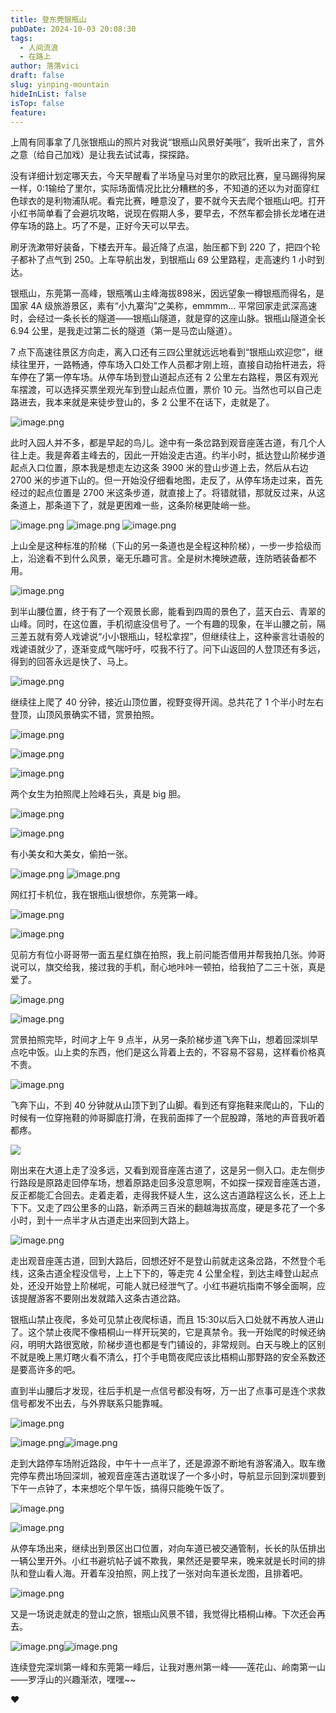 ```yaml
---
title: 登东莞银瓶山
pubDate: 2024-10-03 20:08:30
tags:
  - 人间流浪
  - 在路上
author: 落落vici
draft: false
slug: yinping-mountain
hideInList: false
isTop: false
feature:
---
```

上周有同事拿了几张银瓶山的照片对我说“银瓶山风景好美哦”，我听出来了，言外之意（给自己加戏）是让我去试试毒，探探路。

没有详细计划定哪天去，今天早醒看了半场皇马对里尔的欧冠比赛，皇马踢得狗屎一样，0:1输给了里尔，实际场面情况比比分糟糕的多，不知道的还以为对面穿红色球衣的是利物浦队呢。看完比赛，睡意没了，要不就今天去爬个银瓶山吧。打开小红书简单看了会避坑攻略，说现在假期人多，要早去，不然车都会排长龙堵在进停车场的路上。巧了不是，正好今天可以早去。

刷牙洗漱带好装备，下楼去开车。最近降了点温，胎压都下到 220 了，把四个轮子都补了点气到 250。上车导航出发，到银瓶山 69 公里路程，走高速约 1 小时到达。

银瓶山，东莞第一高峰，银瓶嘴山主峰海拔898米，因远望象一樽银瓶而得名，是国家 4A 级旅游景区，素有“小九寨沟”之美称，emmmm... 平常回家走武深高速时，会经过一条长长的隧道——银瓶山隧道，就是穿的这座山脉。银瓶山隧道全长 6.94 公里，是我走过第二长的隧道（第一是马峦山隧道）。

7 点下高速往景区方向走，离入口还有三四公里就远远地看到“银瓶山欢迎您”，继续往里开，一路畅通，停车场入口处工作人员都才刚上班，直接自动抬杆进去，将车停在了第一停车场。从停车场到登山道起点还有 2 公里左右路程，景区有观光车摆渡，可以选择买票坐观光车到登山起点位置，票价 10 元。当然也可以自己走路进去，我本来就是来徒步登山的，多 2 公里不在话下，走就是了。

![image.png](https://img.hux.ink/image/2024/10/202410031855448.png)

此时入园人并不多，都是早起的鸟儿。途中有一条岔路到观音座莲古道，有几个人往上走。我是奔着主峰去的，因此一开始没走古道。约半小时，抵达登山阶梯步道起点入口位置，原本我是想走左边这条 3900 米的登山步道上去，然后从右边 2700 米的步道下山的。但一开始没仔细看地图，走反了，从停车场走过来，首先经过的起点位置是 2700 米这条步道，就直接上了。将错就错，那就反过来，从这条道上，那条道下了，就是更困难一些，这条阶梯更陡峭一些。

![image.png](https://img.hux.ink/image/2024/10/202410031856312.png)
![image.png](https://img.hux.ink/image/2024/10/202410031854360.png)
![image.png](https://img.hux.ink/image/2024/10/202410031858310.png)

上山全是这种标准的阶梯（下山的另一条道也是全程这种阶梯），一步一步拾级而上，沿途看不到什么风景，毫无乐趣可言。全是树木掩映遮蔽，连防晒装备都不用。

![image.png](https://img.hux.ink/image/2024/10/202410031903153.png)

到半山腰位置，终于有了一个观景长廊，能看到四周的景色了，蓝天白云、青翠的山峰。同时，在这位置，手机彻底没信号了。一个有趣的现象，在半山腰之前，隔三差五就有旁人戏谑说“小小银瓶山，轻松拿捏”，但继续往上，这种豪言壮语般的戏谑语就少了，逐渐变成气喘吁吁，哎我不行了。问下山返回的人登顶还有多远，得到的回答永远是快了、马上。

![image.png](https://img.hux.ink/image/2024/10/202410031908821.png)

继续往上爬了 40 分钟，接近山顶位置，视野变得开阔。总共花了 1 个半小时左右登顶，山顶风景确实不错，赏景拍照。

![image.png](https://img.hux.ink/image/2024/10/202410031913838.png)

![image.png](https://img.hux.ink/image/2024/10/202410031917794.png)


![image.png](https://img.hux.ink/image/2024/10/202410031918541.png)

两个女生为拍照爬上险峰石头，真是 big 胆。

![image.png](https://img.hux.ink/image/2024/10/202410031914032.png)

![image.png](https://img.hux.ink/image/2024/10/202410031915219.png)

有小美女和大美女，偷拍一张。

![image.png](https://img.hux.ink/image/2024/10/202410031920569.png)
![image.png](https://img.hux.ink/image/2024/10/202410031920313.png)

网红打卡机位，我在银瓶山很想你，东莞第一峰。

![image.png](https://img.hux.ink/image/2024/10/202410031922631.png)

![image.png](https://img.hux.ink/image/2024/10/202410031922809.png)

见前方有位小哥哥带一面五星红旗在拍照，我上前问能否借用并帮我拍几张。帅哥说可以，旗交给我，接过我的手机，耐心地咔咔一顿拍，给我拍了二三十张，真是爱了。

![image.png](https://img.hux.ink/image/2024/10/202410031926679.png)

![image.png](https://img.hux.ink/image/2024/10/202410031928987.png)

赏景拍照完毕，时间才上午 9 点半，从另一条阶梯步道飞奔下山，想着回深圳早点吃中饭。山上卖的东西，他们是这么背着上去的，不容易不容易，这样看价格真不贵。

![image.png](https://img.hux.ink/image/2024/10/202410031930285.png)

飞奔下山，不到 40 分钟就从山顶下到了山脚。看到还有穿拖鞋来爬山的，下山的时候有一位穿拖鞋的帅哥脚底打滑，在我前面摔了一个屁股蹲，落地的声音我听着都疼。

![](https://img.hux.ink/image/2024/10/202410031941862.png)

刚出来在大道上走了没多远，又看到观音座莲古道了，这是另一侧入口。走左侧步行路段是原路走回停车场，想着原路走回多没意思啊，不如探一探观音座莲古道，反正都能汇合回去。走着走着，走得我怀疑人生，这么这古道路程这么长，还上上下下。又走了四公里多的山路，新添两三百米的翻越海拔高度，硬是多花了一个多小时，到十一点半才从古道走出来回到大路上。

![image.png](https://img.hux.ink/image/2024/10/202410031946094.png)

走出观音座莲古道，回到大路后，回想还好不是登山前就走这条岔路，不然登个毛线，这条古道全程没信号，上上下下的，等走完 4 公里全程，到达主峰登山起点处，还没开始登上阶梯呢，可能人就已经泄气了。小红书避坑指南不够全面啊，应该提醒游客不要刚出发就踏入这条古道岔路。

银瓶山禁止夜爬，多处可见禁止夜爬标语，而且 15:30以后入口处就不再放人进山了。这个禁止夜爬不像梧桐山一样开玩笑的，它是真禁令。我一开始爬的时候还纳闷，明明大路很宽敞，阶梯步道也都是专门铺设的，非常规则。白天与晚上的区别不就是晚上黑灯瞎火看不清么，打个手电筒夜爬应该比梧桐山那野路的安全系数还是要高许多的吧。

直到半山腰后才发现，往后手机是一点信号都没有呀，万一出了点事可是连个求救信号都发不出去，与外界联系只能靠喊。

![image.png](https://img.hux.ink/image/2024/10/202410032002138.png)

![image.png](https://img.hux.ink/image/2024/10/202410032007801.png)![image.png](https://img.hux.ink/image/2024/10/202410032007245.png)

走到大路停车场附近路段，中午十一点半了，还是源源不断地有游客涌入。取车缴完停车费出场回深圳，被观音座莲古道耽误了一个多小时，导航显示回到深圳要到下午一点钟了，本来想吃个早午饭，搞得只能晚午饭了。

![image.png](https://img.hux.ink/image/2024/10/202410032011015.png)

![image.png](https://img.hux.ink/image/2024/10/202410032013251.png)

从停车场出来，继续出到景区出口位置，对向车道已被交通管制，长长的队伍排出一辆公里开外。小红书避坑帖子诚不欺我，果然还是要早来，晚来就是长时间的排队和登山看人海。开着车没拍照，网上找了一张对向车道长龙图，且排着吧。

![image.png](https://img.hux.ink/image/2024/10/202410032032265.png)


又是一场说走就走的登山之旅，银瓶山风景不错，我觉得比梧桐山棒。下次还会再去。

![image.png](https://img.hux.ink/image/2024/10/202410032019710.png)![image.png](https://img.hux.ink/image/2024/10/202410032019785.png)

连续登完深圳第一峰和东莞第一峰后，让我对惠州第一峰——莲花山、岭南第一山——罗浮山的兴趣渐浓，嘿嘿~~

❤